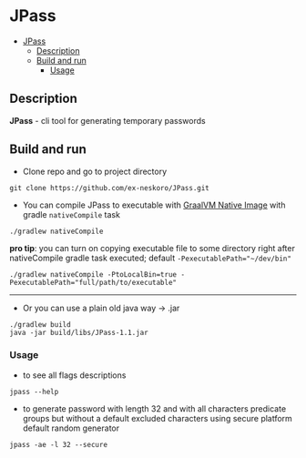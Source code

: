 # JPass

<!-- TOC -->
* [JPass](#jpass)
  * [Description](#description)
  * [Build and run](#build-and-run)
    * [Usage](#usage)
<!-- TOC -->

## Description

**JPass** - cli tool for generating temporary passwords

## Build and run

- Clone repo and go to project directory

```shell
git clone https://github.com/ex-neskoro/JPass.git 
```

- You can compile JPass to executable with 
[GraalVM Native Image](https://www.graalvm.org/latest/reference-manual/native-image/) 
with gradle `nativeCompile` task

```shell
./gradlew nativeCompile
```

**pro tip**: you can turn on copying executable file to some directory 
right after nativeCompile gradle task executed; default `-PexecutablePath="~/dev/bin"`
```shell
./gradlew nativeCompile -PtoLocalBin=true -PexecutablePath="full/path/to/executable"
```

---

- Or you can use a plain old java way -> .jar 

```shell
./gradlew build
java -jar build/libs/JPass-1.1.jar
```
### Usage
- to see all flags descriptions
```shell
jpass --help
```

- to generate password with length 32 and with all characters predicate groups 
but without a default excluded characters using secure platform default
random generator

```shell
jpass -ae -l 32 --secure
```